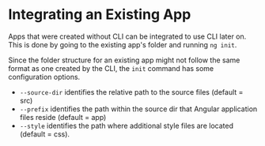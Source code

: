 # Integrating an Existing App

Apps that were created without CLI can be integrated to use CLI later on. This is done by going to the existing app's folder and running `ng init`.

Since the folder structure for an existing app might not follow the same format as one created by the CLI, the `init` command has some configuration options.

* `--source-dir` identifies the relative path to the source files \(default = src\)
* `--prefix` identifies the path within the source dir that Angular application files reside \(default = app\)
* `--style` identifies the path where additional style files are located \(default = css\).

